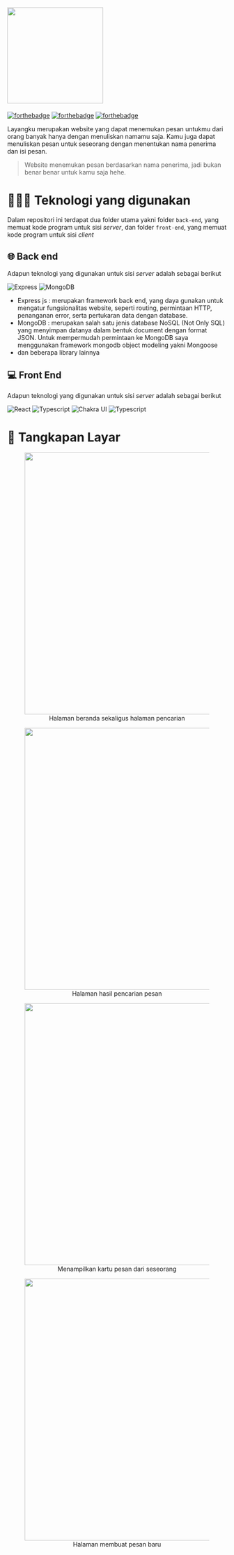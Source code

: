 # <img src="https://user-images.githubusercontent.com/56708199/216625493-91e51a80-68ea-4dc9-884b-bf11146166e8.png" width="220">

[![forthebadge](https://forthebadge.com/images/badges/built-with-love.svg)](https://forthebadge.com)
[![forthebadge](https://forthebadge.com/images/badges/made-with-javascript.svg)](https://forthebadge.com)
[![forthebadge](https://forthebadge.com/images/badges/made-with-typescript.svg)](https://forthebadge.com)

Layangku merupakan website yang dapat menemukan pesan untukmu dari orang banyak hanya dengan menuliskan namamu saja. Kamu juga dapat menuliskan pesan untuk seseorang dengan menentukan nama penerima dan isi pesan.
> Website menemukan pesan berdasarkan nama penerima, jadi bukan benar benar untuk kamu saja hehe.

# 👩🏾‍💻 Teknologi yang digunakan

Dalam repositori ini terdapat dua folder utama yakni folder `back-end`, yang memuat kode program untuk sisi _server_, dan folder `front-end`, yang memuat kode program untuk sisi _client_

## 🌐 Back end

Adapun teknologi yang digunakan untuk sisi _server_ adalah sebagai berikut

![Express](https://img.shields.io/badge/Express.js-404D59?style=for-the-badge&logo=Express&logoColor=white)
![MongoDB](https://img.shields.io/badge/MongoDB-4EA94B?style=for-the-badge&logo=mongodb&logoColor=white)

- Express js : merupakan framework back end, yang daya gunakan untuk mengatur fungsionalitas website, seperti routing, permintaan HTTP, penanganan error, serta pertukaran data dengan database.
- MongoDB : merupakan salah satu jenis database NoSQL (Not Only SQL) yang menyimpan datanya dalam bentuk document dengan format JSON. Untuk mempermudah permintaan ke MongoDB saya menggunakan framework mongodb object modeling yakni Mongoose
- dan beberapa library lainnya


## 💻 Front End

Adapun teknologi yang digunakan untuk sisi _server_ adalah sebagai berikut

![React](https://img.shields.io/badge/React-20232A?style=for-the-badge&logo=react&logoColor=61DAFB)
![Typescript](https://img.shields.io/badge/TypeScript-007ACC?style=for-the-badge&logo=typescript&logoColor=white)
![Chakra UI](https://img.shields.io/badge/chakraui-2c7a7b?style=for-the-badge&logo=chakraui&logoColor=white)
![Typescript](https://img.shields.io/badge/SwiperJs-0080ff?style=for-the-badge&logo=swiper&logoColor=white)

# 📸 Tangkapan Layar

<figure>
<img src="https://user-images.githubusercontent.com/56708199/216626909-82238320-1dc6-455c-bcc8-925e9504f163.png" width="600px" />
<figcaption align = "center">Halaman beranda sekaligus halaman pencarian</figcaption>
</figure>
<figure>
<img src="https://user-images.githubusercontent.com/56708199/216639882-466e66d6-f530-4426-a08b-a993d7a253a6.png" width="600px" />
<figcaption align = "center">Halaman hasil pencarian pesan</figcaption>
</figure>
<figure>
<img src="https://user-images.githubusercontent.com/56708199/216642050-b3a87cf6-a9bc-4583-a674-df6b0d223902.png" width="600px" />
<figcaption align = "center">Menampilkan kartu pesan dari seseorang</figcaption>
</figure>
<figure>
<img src="https://user-images.githubusercontent.com/56708199/216639894-242f2880-9c6b-41a8-a5fe-e766f1448ced.png" width="600px" />
<figcaption align = "center">Halaman membuat pesan baru</figcaption>
</figure>
